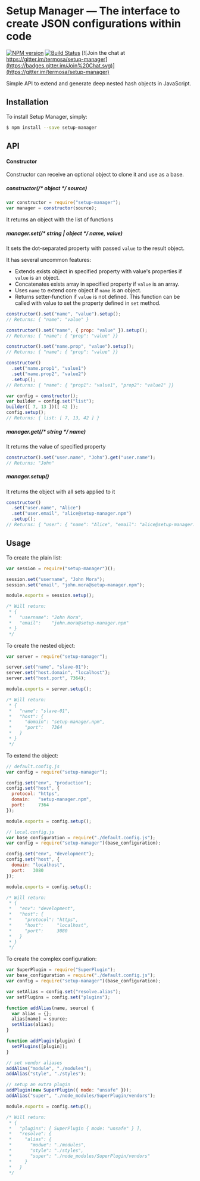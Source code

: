 Setup Manager — The interface to create JSON configurations within code
========================================================================

[![NPM version](https://badge.fury.io/js/setup-manager.svg)](http://badge.fury.io/js/setup-manager)
[![Build Status](https://travis-ci.org/termosa/setup-manager.svg?branch=master)](https://travis-ci.org/termosa/setup-manager)
[![Join the chat at https://gitter.im/termosa/setup-manager](https://badges.gitter.im/Join%20Chat.svg)](https://gitter.im/termosa/setup-manager)

Simple API to extend and generate deep nested hash objects in JavaScript.

Installation
------------

To install Setup Manager, simply:

```bash
$ npm install --save setup-manager
```

API
---

#### Constructor

Constructor can receive an optional object to clone it and use as a base.

##### constructor(/\* object \*/ source)

```javascript
var constructor = require("setup-manager");
var manager = constructor(source);
```

It returns an object with the list of functions

##### manager.set(/\* string | object \*/ name, value)

It sets the dot-separated property with passed ```value``` to the result object.

It has several uncommon features:

* Extends exists object in specified property with value's properties if ```value``` is an object.
* Concatenates exists array in specified property if ```value``` is an array.
* Uses ```name``` to extend core object if ```name``` is an object.
* Returns setter-function if ```value``` is not defined. This function can be called with value to set the property defined in ```set``` method.

```javascript
constructor().set("name", "value").setup();
// Returns: { "name": "value" }

constructor().set("name", { prop: "value" }).setup();
// Returns: { "name": { "prop": "value" }}

constructor().set("name.prop", "value").setup();
// Returns: { "name": { "prop": "value" }}

constructor()
  .set("name.prop1", "value1")
  .set("name.prop2", "value2")
  .setup();
// Returns: { "name": { "prop1": "value1", "prop2": "value2" }}

var config = constructor();
var builder = config.set("list");
builder([ 7, 13 ])([ 42 ]);
config.setup();
// Returns: { list: [ 7, 13, 42 ] }
```

##### manager.get(/\* string \*/ name)

It returns the value of specified property

```javascript
constructor().set("user.name", "John").get("user.name");
// Returns: "John"
```

##### manager.setup()

It returns the object with all sets applied to it

```javascript
constructor()
  .set("user.name", "Alice")
  .set("user.email", "alice@setup-manager.npm")
  .setup(); 
// Returns: { "user": { "name": "Alice", "email": "alice@setup-manager.npm" }}
```

Usage
-----

To create the plain list:

```javascript
var session = require("setup-manager")();

session.set("username", "John Mora");
session.set("email", "john.mora@setup-manager.npm");

module.exports = session.setup();

/* Will return:
 * {
 *   "username": "John Mora",
 *   "email":    "john.mora@setup-manager.npm"
 * }
 */
```

To create the nested object:

```javascript
var server = require("setup-manager");

server.set("name", "slave-01");
server.set("host.domain", "localhost");
server.set("host.port", 7364);

module.exports = server.setup();

/* Will return:
 * {
 *   "name": "slave-01",
 *   "host": {
 *     "domain": "setup-manager.npm",
 *     "port":   7364
 *   }
 * }
 */
```

To extend the object:

```javascript
// default.config.js
var config = require("setup-manager");

config.set("env", "production");
config.set("host", {
  protocol: "https",
  domain:   "setup-manager.npm",
  port:     7364
});

module.exports = config.setup();
```

```javascript
// local.config.js
var base_configuration = require("./default.config.js");
var config = require("setup-manager")(base_configuration);

config.set("env", "development");
config.set("host", {
  domain: "localhost",
  port:   3080
});

module.exports = config.setup();

/* Will return:
 * {
 *   "env": "development",
 *   "host": {
 *     "protocol": "https",
 *     "host":     "localhost",
 *     "port":     3080
 *   }
 * }
 */
```

To create the complex configuration:

```javascript
var SuperPlugin = require("SuperPlugin");
var base_configuration = require("./default.config.js");
var config = require("setup-manager")(base_configuration);

var setAlias = config.set("resolve.alias");
var setPlugins = config.set("plugins");

function addAlias(name, source) {
  var alias = {};
  alias[name] = source;
  setAlias(alias);
}

function addPlugin(plugin) {
  setPlugins([plugin]);
}

// set vendor aliases
addAlias("module", "./modules");
addAlias("style", "./styles");

// setup an extra plugin
addPlugin(new SuperPlugin({ mode: "unsafe" }));
addAlias("super", "./node_modules/SuperPlugin/vendors");

module.exports = config.setup();

/* Will return:
 * {
 *   "plugins": [ SuperPlugin { mode: "unsafe" } ],
 *   "resolve": {
 *     "alias": {
 *       "modue": "./modules",
 *       "style": "./styles",
 *       "super": "./node_modules/SuperPlugin/vendors"
 *     }
 *   }
 */
```

